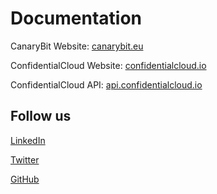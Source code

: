 # Documentation

CanaryBit Website: [canarybit.eu](https://canarybit.eu)

ConfidentialCloud Website: [confidentialcloud.io](http://confidentialcloud.io)

ConfidentialCloud API: [api.confidentialcloud.io](http://api.confidentialcloud.io)

## Follow us

[LinkedIn](https://www.linkedin.com/company/canarybit/)

[Twitter](https://twitter.com/canarybit)

[GitHub](https://github.com/canarybit)
